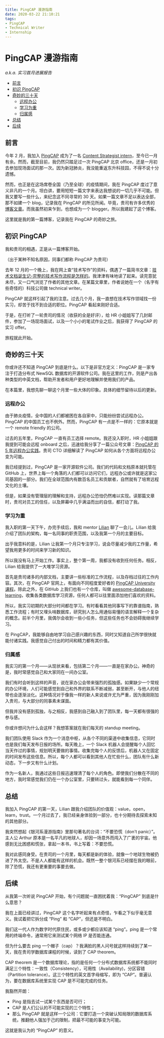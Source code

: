 ```yaml
---
title: PingCAP 漫游指南
date: 2020-03-22 21:10:21
tags:
- PingCAP
- Technical Writer
- Internship
---
```


# PingCAP 漫游指南

*a.k.a. 实习首月进展报告*

<!-- more -->

<!-- TOC -->

- [前言](#前言)
- [初识 PingCAP](#初识-pingcap)
- [奇妙的三十天](#奇妙的三十天)
    - [远程办公](#远程办公)
    - [学习为重](#学习为重)
    - [归属感](#归属感)
- [总结](#总结)
- [后续](#后续)

<!-- /TOC -->

## 前言

今年 2 月，我加入 [PingCAP](https://pingcap.com/en/) 成为了一名 [Content Strategist intern](https://pingcap.com/about-cn/recruit/campus/content-strategist-intern/)，至今已一月有余。然而，截至目前，我仍然只踏足过一次 PingCAP 北京 office，还是一月初去参加现场面试的那一次。因为新冠肺炎，我没能重返东升科技园，不得不说十分遗憾。

然而，也正是在这场席卷全国（乃至全球）的疫情期间，我在 PingCAP 度过了意义非凡的一个月。坦白讲，要用短短一篇文字来表达我想说的一切几乎不可能。但我又要写一些什么，来纪念这不同寻常的 30 天。如果一篇文章不足以表达全部，那不如建一个 blog，记录我在 PingCAP 的所见所闻。毕竟，贵司有许多优秀的[博客文章](https://pingcap.com/blog-cn/)。而我虽然初来乍到，也想成为一个 blogger。所以我建起了这个博客。

这里就是我的第一篇博客，记录我在 PingCAP 的奇妙之旅。

## 初识 PingCAP

我和贵司的相遇，正是从一篇博客开始。

（出于某种不知名原因，同事们都称 PingCAP 为贵司）

去年 12 月的一个晚上，我在网上查“技术写作”的资料，偶遇了一篇简书文章：[技术文档诞生记-完整的技术写作流程是怎样的](https://www.jianshu.com/p/d4b99eb70534)。我津津有味地读了起来。读完意犹未尽，又一口气浏览了作者的其他文章。在某篇文章里，作者说她在一个（名字有些奇怪的）科技公司做 technical writer。

PingCAP 就这样引起了我的注意。过去几个月，我一直想在技术写作领域找一份实习，却苦于找不到合适的职位。PingCAP 看起来刚好合适。

于是，在打听了一轮贵司的情况（收获的全是好评），给 HR 小姐姐写了几封邮件，参加了一场现场面试，以及一个小小的笔试作业之后，我获得了 PingCAP 的实习 offer。

旅程就此开始。

## 奇妙的三十天

你或许还不知道 PingCAP 到底是什么。以下是非官方定义：PingCAP 是一家专注于打造分布式 NewSQL 数据库的开源软件公司。我在这里的工作，则是产出各种类型的中英文档，帮助开发者和用户更好地理解并使用我们的产品。

在本篇里，我想先聊一聊这个月里一些大体的印象。具体的细节留待以后的更新。

### 远程办公

由于肺炎疫情，全中国的人们都被困在各自家中，只能纷纷尝试远程办公。PingCAP 的中国员工也不例外。然而，PingCAP 有一点是不一样的：它原本就是一个 remote friendly 的公司。

过去的五年里，PingCAP 一直有员工选择 remote。我还没入职时，HR 小姐姐跟我提到可能会远程 onboard 之后，迅速给我分享了一篇公众号文章：[PingCAP 的 5 年远程办公实践](https://mp.weixin.qq.com/s?__biz=MzI3NDIxNTQyOQ==&mid=2247490762&idx=1&sn=7bbc0282e1557d1cd85516bfd8d85768&chksm=eb163ba0dc61b2b6afe0c18d851746753bd72abf7505b7cc254c71d1c64307e4955d530b5bc2&scene=126&sessionid=1581845304&key=833f3c48432793b292343522dd7c33db0b085dad4f787a378812851522138abdff46307d9bbcc10c5b5ef7f532705bed7deaff30fa883d8a0874b2ae7deb4706129b0d49e0c359a3c44d49effe734df5&ascene=1&uin=NzM3NDQxNjYw&devicetype=Windows+10&version=62080079&lang=zh_CN&exportkey=AYVUIxSJK4orgHnTdaYFT9E%3D&pass_ticket=EHjh5rFigRGqpzRPwQiBmWUNdsYpTeEkaLTCuKMFrmHTU9CtCNU90NKhg9VVZxym)。贵司 CTO 详细解读了 PingCAP 如何从各个方面将远程办公变为可能。

我已经提到过，PingCAP 是一家开源软件公司。我们的代码和文档原本就托管在 GitHub 上，世界上每一个角落的人们都可以访问它们，远程办公或许就是这家公司基因的一部分。我们在全球范围内有数百名员工和贡献者，自然就有了培育远程文化的土壤。

但是，如果没有管理层的理解和支持，远程办公恐怕仍然难以实现。读那篇文章时，贵司对员工的信任，以及屏幕中几乎满溢而出的自信，都打动了我。

### 学习为重

我入职的第一天下午，办完手续后，我和 mentor [Lilian](https://www.linkedin.com/in/lilian-lee-54305777/) 聊了一会儿。Lilian 给我介绍了团队的架构，每一名同事的职责范围，以及我第一个月的主要目标。

出乎我意料的是，Lilian 让我第一个月只专注学习，说会尽量减少我的工作量，希望我用更多的时间来学习新的知识。

所以我没有马上开始工作。事实上，整个第一周，我都没有收到任何任务。相反，Lilian 给我提供了一大堆学习资源。

首先是贵司诸多的内部文档，主要讲一些标准的工作流程，以及存档过往的工作内容。其次，在 PingCAP 官网上，有面向不同程度爱好者的 [PingCAP University 课程](https://university.pingcap.com/)。除此之外，在 GitHub 上我们也有一个仓库，叫做 [awesome-database-learning](https://github.com/pingcap/awesome-database-learning)，收集各类数据库学习资源，任何人都可以往里面添加他们喜欢的资料。

所以，我实习初期的大部分时间都在学习。有时看看其他同事写下的靠谱指南，熟悉工作流程；有时又埋头啃数据库，研究别人怎么用通俗易懂的语言解释一个复杂的概念。前半个月里，我偶尔会收到一些小任务，但这些任务也不会妨碍我继续学习。

在 PingCAP，我能够自由地学习自己感兴趣的东西，同时又知道自己所学很快就能付诸实践。我感觉自己付出的时间和精力都有其价值。

### 归属感

我实习的第一个月——从现状来看，包括第二个月——一直是在家办公。神奇的是，我时常感觉自己和大家同在一间办公室。

我们有时会听到这样的声音，说在家办公会带来强烈的孤独感。如果缺少一个常规的办公环境，人们可能感觉到自己和外界的联系不断减弱，甚至断开，与他人的纽带也会逐渐淡化。这种情况对于像我一样的新人来说或许尤为严重，因为我刚刚加入贵司，与大部分的同事素未谋面。

但我并没有感到孤独，与之相反，我感到自己融入到了团队里，每一天都有很强的参与感。

你或许想问为什么会这样？我想答案就在我们每天的 standup meeting。

我们团队使用 Slack 作为一个消息中枢，从各个不同的渠道中收集信息，它同时也是我们每天发布日报的场所。每天晚上，一个 Slack 机器人会提醒每个人回忆当天作过的事情，规划明天要做的事情。收集完每个人的反馈后，机器人又在固定的时间发布这些信息。所以，每个人都可以看到其他人在忙些什么，团队有什么新动态，下一步又有什么计划。

作为一名新人，我通过这些日报迅速理清了每个人的角色。即使我们分散在不同的地方，我时常感觉我们仍在一个办公室里，只要转过头，就能看到每一个同伴。

## 总结

我加入 PingCAP 的第一天，Lilian 跟我介绍团队的价值观：value，open，learn，trust。一个月过去了，我已经亲身体验到一部分，也十分期待去探索未知的其他部分。

我突然想起《银河系漫游指南》里那句著名的台词：“不要恐慌（don't panic）”。主人公 Arthur 原本是一名平凡的地球人，却因一场意外而闯入了广袤的宇宙。他感到无比困惑和慌张，拿起一本书，书上写着：不要恐慌。

我对此感同身受。在贵司的一个月里，每天都是新的体验，就像一个地球生物被扔进了外太空。不是人人都能有这样的机会。既然一整个银河系已经摆在我的眼前，除了恐慌，我还有更重要的事要去做。

## 后续

从我第一次听说 PingCAP 开始，有个问题就一直困扰着我：“PingCAP” 到底是什么意思？

我在上面已经讲过，PingCAP 这个名字听起来有点奇怪，乍看之下似乎毫无意义。我试着把它拆分成 “Ping” 和 “CAP”，但还是不明白。

我们这一代人作为数字时代原住民，或多或少都应该知道 “ping”。ping 是一个常用的终端命令，通常用它来测试某个网络 IP 是否能连通。

但为什么要去 ping 一个帽子（cap）？我满脸的黑人问号就这样持续到了某一天，我在贵司学数据库课程的时候，读到了 CAP theorem。

CAP theorem 是一个数据库理论，指的是任何一个分布式数据库系统都不能同时满足三个特性：一致性（Consistency），可用性（Availability)，分区容错（Partition tolerance）。这三个特性的英文首字母缩写，即为 “CAP”。普遍认为，要在数据库系统里实现 CAP 是不可能完成的任务。

我豁然开朗：

- Ping 是指去试一试某个东西是否可行；
- CAP 是人们公认的不可能实现的三个特性；
- 那么 PingCAP 就是这样一个公司：它要打造一个突破认知局限的数据库系统，推翻他人强加于己的限制，把最不可能的事变为可能。

这就是我认为的 “PingCAP” 的意义。
